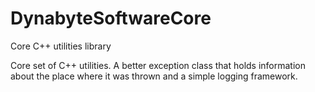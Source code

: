 # DynabyteSoftwareCore
Core C++ utilities library

Core set of C++ utilities.  A better exception class that holds information about the place where it was thrown and
a simple logging framework.
